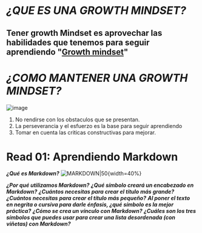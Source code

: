 # _¿QUE ES UNA GROWTH MINDSET?_
## Tener growth Mindset es aprovechar las habilidades que tenemos para seguir aprendiendo "[Growth mindset](https://www.atlassian.com/blog/inside-atlassian/growth-mindset)"
# _¿COMO MANTENER UNA GROWTH MINDSET?_
![image](https://i.ytimg.com/vi/6V5ppz5XK24/maxresdefault.jpg)
1. No rendirse con los obstaculos que se presentan.
2. La perseverancia y el esfuerzo es la base para seguir aprendiendo
3. Tomar en cuenta las criticas constructivas para mejorar.

# Read 01: Aprendiendo Markdown
***¿Qué es Markdown?***
![MARKDOWN|50](https://static1.makeuseofimages.com/wordpress/wp-content/uploads/2015/12/learn-markdown.jpg){width=40%}

_**¿Por qué utilizamos Markdown?**_
_**¿Qué símbolo creará un encabezado en Markdown?**_
_**¿Cuántos necesitas para crear el título más grande?**_
_**¿Cuántos necesitas para crear el título más pequeño?**_
_**Al poner el texto en negrita o cursiva para darle énfasis, ¿qué símbolo es la mejor práctica?**_
_**¿Cómo se crea un vínculo con Markdown?**_
_**¿Cuáles son los tres símbolos que puedes usar para crear una lista desordenada (con viñetas) con Markdown?**_
